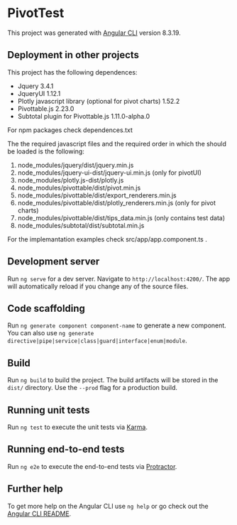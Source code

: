 # PivotTest

This project was generated with [Angular CLI](https://github.com/angular/angular-cli) version 8.3.19.

## Deployment in other projects

This project has the following dependences:

  *  Jquery 3.4.1
  *  JqueryUI 1.12.1
  *  Plotly javascript library (optional for pivot charts) 1.52.2
  *  Pivottable.js 2.23.0
  *  Subtotal plugin for Pivottable.js 1.11.0-alpha.0

For npm packages check dependences.txt

The the required javascript files and the required order in which the should be loaded is the following:
1. node_modules/jquery/dist/jquery.min.js
1. node_modules/jquery-ui-dist/jquery-ui.min.js (only for pivotUI)
1. node_modules/plotly.js-dist/plotly.js
1. node_modules/pivottable/dist/pivot.min.js
1. node_modules/pivottable/dist/export_renderers.min.js
1. node_modules/pivottable/dist/plotly_renderers.min.js (only for pivot charts)
1. node_modules/pivottable/dist/tips_data.min.js (only contains test data)
1. node_modules/subtotal/dist/subtotal.min.js

For the implemantation examples check src/app/app.component.ts . 

## Development server

Run `ng serve` for a dev server. Navigate to `http://localhost:4200/`. The app will automatically reload if you change any of the source files.

## Code scaffolding

Run `ng generate component component-name` to generate a new component. You can also use `ng generate directive|pipe|service|class|guard|interface|enum|module`.

## Build

Run `ng build` to build the project. The build artifacts will be stored in the `dist/` directory. Use the `--prod` flag for a production build.

## Running unit tests

Run `ng test` to execute the unit tests via [Karma](https://karma-runner.github.io).

## Running end-to-end tests

Run `ng e2e` to execute the end-to-end tests via [Protractor](http://www.protractortest.org/).

## Further help

To get more help on the Angular CLI use `ng help` or go check out the [Angular CLI README](https://github.com/angular/angular-cli/blob/master/README.md).
